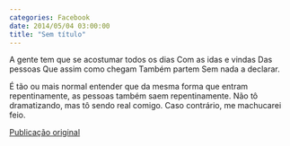 ```yaml
---
categories: Facebook
date: 2014/05/04 03:00:00
title: "Sem título"
---
```


A gente tem que se acostumar todos os dias
Com as idas e vindas
Das pessoas
Que assim como chegam
Também partem
Sem nada a declarar.

É tão ou mais normal entender que da mesma forma que entram repentinamente, as pessoas também saem repentinamente. Não tô dramatizando, mas tô sendo real comigo. Caso contrário, me machucarei feio.

[Publicação original](https://www.facebook.com/permalink.php?story_fbid=1419220058348358&id=1418031755133855)


